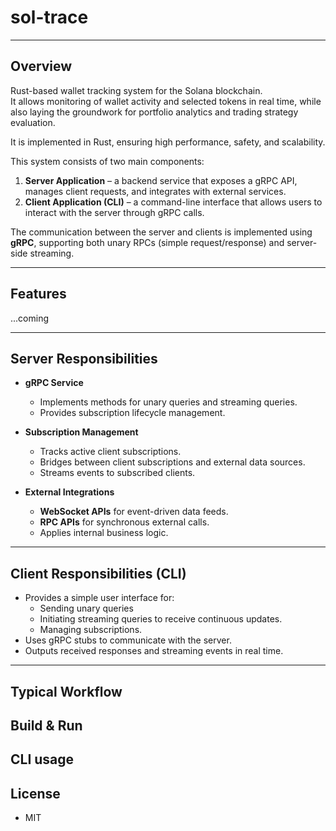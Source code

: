 # sol-trace

---

## Overview

Rust-based wallet tracking system for the Solana blockchain.  
It allows monitoring of wallet activity and selected tokens in real time, while also laying the groundwork for portfolio analytics and trading strategy evaluation.

It is implemented in Rust, ensuring high performance, safety, and scalability.

This system consists of two main components:

1. **Server Application** – a backend service that exposes a gRPC API, manages client requests, and integrates with external services.
2. **Client Application (CLI)** – a command-line interface that allows users to interact with the server through gRPC calls.

The communication between the server and clients is implemented using **gRPC**, supporting both unary RPCs (simple request/response) and server-side streaming.

---

## Features

...coming

---

## Server Responsibilities

- **gRPC Service**

  - Implements methods for unary queries and streaming queries.
  - Provides subscription lifecycle management.

- **Subscription Management**

  - Tracks active client subscriptions.
  - Bridges between client subscriptions and external data sources.
  - Streams events to subscribed clients.

- **External Integrations**
  - **WebSocket APIs** for event-driven data feeds.
  - **RPC APIs** for synchronous external calls.
  - Applies internal business logic.

---

## Client Responsibilities (CLI)

- Provides a simple user interface for:
  - Sending unary queries
  - Initiating streaming queries to receive continuous updates.
  - Managing subscriptions.
- Uses gRPC stubs to communicate with the server.
- Outputs received responses and streaming events in real time.

---

## Typical Workflow

## Build & Run

## CLI usage

## License

- MIT
